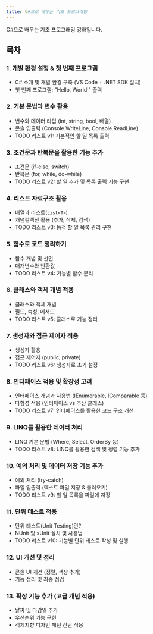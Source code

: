 ```yaml
---
title: C#으로 배우는 기초 프로그래밍
---
```


C#으로 배우는 기초 프로그래밍 강좌입니다.

## 목차
### **1. 개발 환경 설정 & 첫 번째 프로그램**

- C# 소개 및 개발 환경 구축 (VS Code + .NET SDK 설치)
- 첫 번째 프로그램: "Hello, World!" 출력

### **2. 기본 문법과 변수 활용**

- 변수와 데이터 타입 (int, string, bool, 배열)
- 콘솔 입출력 (Console.WriteLine, Console.ReadLine)
- TODO 리스트 v1: 기본적인 할 일 목록 출력

### **3. 조건문과 반복문을 활용한 기능 추가**

- 조건문 (if-else, switch)
- 반복문 (for, while, do-while)
- TODO 리스트 v2: 할 일 추가 및 목록 출력 기능 구현

### **4. 리스트 자료구조 활용**

- 배열과 리스트(`List<T>`) 
- 개념컬렉션 활용 (추가, 삭제, 검색)
- TODO 리스트 v3: 동적 할 일 목록 관리 구현

### **5. 함수로 코드 정리하기**

- 함수 개념 및 선언
- 매개변수와 반환값
- TODO 리스트 v4: 기능별 함수 분리


### **6. 클래스와 객체 개념 적용**

- 클래스와 객체 개념
- 필드, 속성, 메서드
- TODO 리스트 v5: 클래스로 기능 정리

### **7. 생성자와 접근 제어자 적용**

- 생성자 활용
- 접근 제어자 (public, private)
- TODO 리스트 v6: 생성자로 초기 설정

### **8. 인터페이스 적용 및 확장성 고려**

- 인터페이스 개념과 사용법 (IEnumerable, IComparable 등)
- 다형성 적용 (인터페이스 vs 추상 클래스)
- TODO 리스트 v7: 인터페이스를 활용한 코드 구조 개선

### **9. LINQ를 활용한 데이터 처리**

- LINQ 기본 문법 (Where, Select, OrderBy 등)
- TODO 리스트 v8: LINQ를 활용한 검색 및 정렬 기능 추가

### **10. 예외 처리 및 데이터 저장 기능 추가**

- 예외 처리 (try-catch)
- 파일 입출력 (텍스트 파일 저장 & 불러오기)
- TODO 리스트 v9: 할 일 목록을 파일에 저장

### **11. 단위 테스트 적용**

- 단위 테스트(Unit Testing)란?
- NUnit 및 xUnit 설치 및 사용법
- TODO 리스트 v10: 기능별 단위 테스트 작성 및 실행

### **12. UI 개선 및 정리**

- 콘솔 UI 개선 (정렬, 색상 추가)
- 기능 정리 및 최종 점검

### **13. 확장 기능 추가 (고급 개념 적용)**

- 날짜 및 마감일 추가
- 우선순위 기능 구현
- 객체지향 디자인 패턴 간단 적용